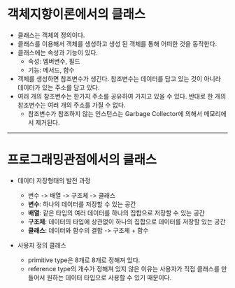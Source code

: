 
# 객체지향이론에서의 클래스

- 클래스는 객체의 정의이다.
- 클래스를 이용해서 객체를 생성하고 생성 된 객체를 통해 어떠한 것을 동작한다.
- 클래스에는 속성과 기능이 있다.
    - 속성: 멤버변수, 필드
    - 기능: 메서드, 함수
- 객체를 생성하면 참조변수가 생긴다. 참조변수는 데이터를 담고 있는 것이 아니라 데이터가 있는 주소를 담고 있다.
- 여러 개의 참조변수는 한가지 주소를 공유하여 가지고 있을 수 있다. 반대로 한 개의 참조변수는 여러 개의 주소를 가질 수 없다.
    - 참조변수가 참조하지 않는 인스턴스는 Garbage Collector에 의해서 메모리에서 제거된다.

----


# 프로그래밍관점에서의 클래스

- 데이터 저장형태의 발전 과정
    - 변수 -> 배열 -> 구조체 -> 클래스
    - **변수**: 하나의 데이터를 저장할 수 있는 공간
    - **배열**: 같은 타입의 여러 데이터를 하나의 집합으로 저장할 수 있는 공간
    - **구조체**: 데이터의 타입에 상관없이 하나의 집합으로 데이터를 저장할 있는 공간
    - **클래스**: 데이터와 함수의 결합 -> 구조체 + 함수



- 사용자 정의 클래스
    - primitive type은 8개로 8개로 정해져 있다.
    - reference type의 개수가 정해져 있지 않은 이유는 사용자가 직접 클래스를 만들어서 원하는 데이터 타입으로 사용할 수 있기 때문이다.